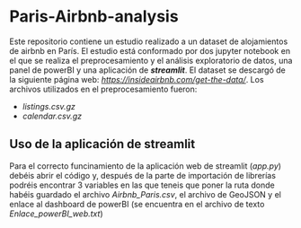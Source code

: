# Paris-Airbnb-analysis
Este repositorio contiene un estudio realizado a un dataset de alojamientos de airbnb en París. El estudio está conformado por dos jupyter notebook en el que se realiza el preprocesamiento y el análisis exploratorio de datos, una panel de powerBI y una aplicación de ***streamlit***. 
El dataset se descargó de la  siguiente página web: *https://insideairbnb.com/get-the-data/*. Los archivos utilizados en el preprocesamiento fueron:
- *listings.csv.gz*
- *calendar.csv.gz*
  
## Uso de la aplicación de streamlit
Para el correcto funcinamiento de la aplicación web de streamlit (*app.py*) debéis abrir el código y, después de la parte de importación de librerías podréis encontrar 3 variables en las que teneis que poner la ruta donde habéis guardado el archivo *Airbnb_Paris.csv*, el archivo de GeoJSON y el enlace al dashboard de powerBI (se encuentra en el archivo de texto *Enlace_powerBI_web.txt*)
